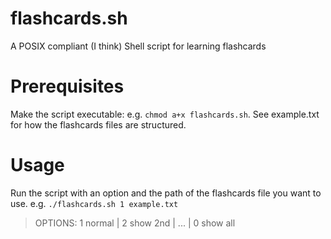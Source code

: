 # flashcards.sh

A POSIX compliant (I think) Shell script for learning flashcards

# Prerequisites
Make the script executable: e.g. `chmod a+x flashcards.sh`. See example.txt for how the flashcards files are structured.

# Usage
Run the script with an option and the path of the flashcards file you want to use. e.g. `./flashcards.sh 1 example.txt`


>OPTIONS: 1 normal | 2 show 2nd | ... | 0 show all
